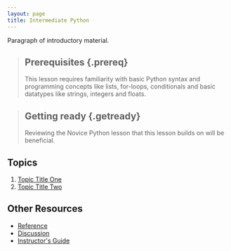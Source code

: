 ```yaml
---
layout: page
title: Intermediate Python
---
```

Paragraph of introductory material.

> ## Prerequisites {.prereq}
>
> This lesson requires familiarity with basic Python syntax and programming concepts like lists, for-loops, conditionals and basic datatypes like strings, integers and floats. 

> ## Getting ready {.getready}
>
> Reviewing the Novice Python lesson that this lesson builds on will be beneficial.

## Topics

1.  [Topic Title One](01-one.html)
2.  [Topic Title Two](02-two.html)

## Other Resources

*   [Reference](reference.html)
*   [Discussion](discussion.html)
*   [Instructor's Guide](instructors.html)

